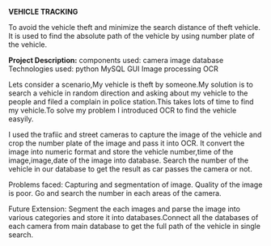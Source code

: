 **VEHICLE TRACKING**

To avoid the vehicle theft and minimize the search distance of theft vehicle.
It is used to find the absolute path of the vehicle by using number plate of the vehicle.

**Project Description:**
  components used:
        camera
        image
        database
  Technologies used:
        python
        MySQL
        GUI
        Image processing
        OCR
  
Lets consider a scenario,My vehicle is theft by someone.My solution is to search a vehicle in random direction and asking about my vehicle to the people
and filed a complain in police station.This takes lots of time to find my vehicle.To solve my problem I introduced OCR to find the vehicle easyily.
  
I used the trafiic and street cameras to capture the image of the vehicle and crop the number plate of the image and pass it into OCR.
It convert the image into numeric format and store the vehicle number,time of the image,image,date of the image into database.
Search the number of the vehicle in our database to get the result as car passes the camera or not.

Problems faced:
  Capturing and segmentation of image.
  Quality of the image is poor.
  Go and search the number in each areas of the camera.
  
Future Extension:
  Segment the each images and parse the image into various categories and store it into databases.Connect all the databases of each camera from main database to get the full 
  path of the vehicle in single search.
